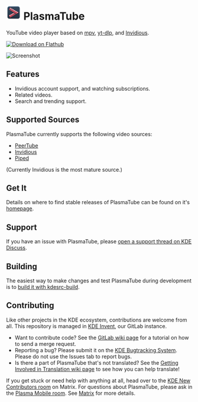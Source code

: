 <!--
SPDX-FileCopyrightText: 2019 Linus Jahn <lnj@kaidan.im>
SPDX-FileCopyrightText: 2021 Carl Schwan <carl@carlschwan.eu>


SPDX-License-Identifier: CC0-1.0
-->

# <img src="org.kde.plasmatube.svg" width="40"/> PlasmaTube

YouTube video player based on [mpv](https://mpv.io/), [yt-dlp](https://github.com/yt-dlp/yt-dlp), and [Invidious](https://github.com/iv-org/invidious).

<a href='https://flathub.org/apps/details/org.kde.plasmatube'><img width='190px' alt='Download on Flathub' src='https://flathub.org/assets/badges/flathub-badge-i-en.png'/></a>

![Screenshot](https://cdn.kde.org/screenshots/plasmatube/plasmatube.png)

## Features

* Invidious account support, and watching subscriptions.
* Related videos.
* Search and trending support.

## Supported Sources

PlasmaTube currently supports the following video sources:

* [PeerTube](https://joinpeertube.org/)
* [Invidious](https://invidious.io/)
* [Piped](https://github.com/TeamPiped/Piped)

(Currently Invidious is the most mature source.)

## Get It

Details on where to find stable releases of PlasmaTube can be found on it's
[homepage](https://apps.kde.org/plasmatube).

## Support

If you have an issue with PlasmaTube, please [open a support thread on KDE Discuss](https://discuss.kde.org/c/help/6).

## Building

The easiest way to make changes and test PlasmaTube during development is to [build it with kdesrc-build](https://community.kde.org/Get_Involved/development/Build_software_with_kdesrc-build).

## Contributing

Like other projects in the KDE ecosystem, contributions are welcome from all. This repository is managed in [KDE Invent](https://invent.kde.org/multimedia/plasmatube), our GitLab instance.

* Want to contribute code? See the [GitLab wiki page](https://community.kde.org/Infrastructure/GitLab) for a tutorial on how to send a merge request.
* Reporting a bug? Please submit it on the [KDE Bugtracking System](https://bugs.kde.org/enter_bug.cgi?format=guided&product=plasmatube). Please do not use the Issues
  tab to report bugs.
* Is there a part of PlasmaTube that's not translated? See the [Getting Involved in Translation wiki page](https://community.kde.org/Get_Involved/translation) to see how
  you can help translate!

If you get stuck or need help with anything at all, head over to the [KDE New Contributors room](https://go.kde.org/matrix/#/#kde-welcome:kde.org) on Matrix. For questions about PlasmaTube, please ask in the [Plasma Mobile room](https://go.kde.org/matrix/#/#plasmamobile:kde.org). See [Matrix](https://community.kde.org/Matrix) for more details.
